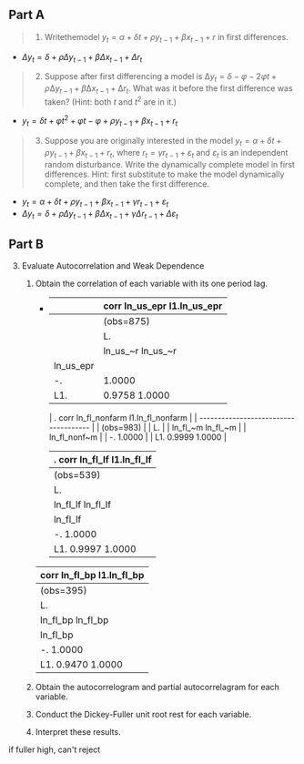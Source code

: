 ## Part A

> 1. Writethemodel $y_t =α+ δt+ ρy_{t-1} + βx_{t-1} + r$ in first differences.

- $\Delta y_t=\delta+\rho\Delta y_{t-1}+\beta\Delta x_{t-1}+\Delta r_t$

> 2. Suppose after first differencing a model is $∆y_t = δ-φ−2φt+ρ∆y_{t-1}+β∆x_{t-1}+∆r_t$. What was it before the first difference was taken? (Hint: both $t$ and $t^2$ are in it.)

- $y_t=\delta t+\varphi t^2+\varphi t-\varphi +\rho y_{t-1}+\beta x_{t-1}+r_t$

> 3. Suppose you are originally interested in the model $y_t=\alpha+\delta t+\rho y_{t-1}+\beta x_{t-1}+r_t$, where $r_t=\gamma r_{t-1} + \varepsilon_t$ and $\varepsilon_t$ is an independent random disturbance. Write the dynamically complete model in first differences. Hint: first substitute to make the model dynamically complete, and then take the first difference.

- $y_t=\alpha+\delta t+\rho y_{t-1}+\beta x_{t-1} + \gamma r_{t-1} + \varepsilon_t$
- $\Delta y_t=\delta+\rho\Delta y_{t-1}+\beta\Delta x_{t-1}+\gamma\Delta r_{t-1} + \Delta\varepsilon_t$



## Part B

3. Evaluate Autocorrelation and Weak Dependence
   1. Obtain the correlation of each variable with its one period lag.

      - | | corr ln_us_epr l1.ln_us_epr |
        |--|----------------------------- |
        | | (obs=875)                     |
        | | L.                            |
        | | ln_us_~r ln_us_~r             |
        | ln_us_epr |                    |
        | -. |   1.0000                  |
        | L1.   | 0.9758   1.0000        |
     
        | . corr ln_fl_nonfarm l1.ln_fl_nonfarm |
     | ------------------------------------- |
        | (obs=983)                             |
     | L.                                    |
        | ln_fl_~m ln_fl_~m                     |
        | ln_fl_nonf~m                          |
        | -.    1.0000                          |
        | L1.    0.9999   1.0000                |
        
        | . corr ln_fl_lf l1.ln_fl_lf |
        | --------------------------- |
        | (obs=539)                   |
        | L.                          |
        | ln_fl_lf ln_fl_lf           |
        | ln_fl_lf                    |
        | -.    1.0000                |
        | L1.    0.9997   1.0000      |
   
      | corr ln_fl_bp l1.ln_fl_bp |
      | ------------------------- |
      | (obs=395)                 |
      | L.                        |
      | ln_fl_bp ln_fl_bp         |
      | ln_fl_bp                  |
      | -.    1.0000              |
      | L1.    0.9470   1.0000    |
   
   2. Obtain the autocorrelogram and partial autocorrelagram for each variable.
   
   3. Conduct the Dickey-Fuller unit root rest for each variable.
   
   4. Interpret these results.

if fuller high, can't reject

